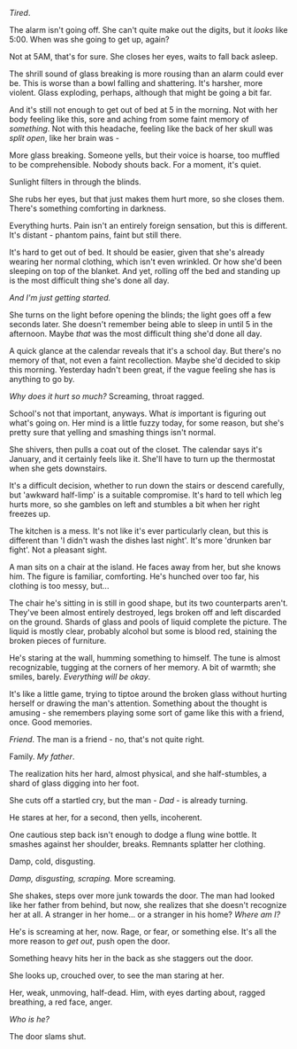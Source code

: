 *Tired*.

The alarm isn't going off. She can't quite make out the digits, but it *looks* like 5:00. When was she going to get up, again?

Not at 5AM, that's for sure. She closes her eyes, waits to fall back asleep.

The shrill sound of glass breaking is more rousing than an alarm could ever be. This is worse than a bowl falling and shattering. It's harsher, more violent. Glass exploding, perhaps, although that might be going a bit far.

And it's still not enough to get out of bed at 5 in the morning. Not with her body feeling like this, sore and aching from some faint memory of *something*. Not with this headache, feeling like the back of her skull was *split open*, like her brain was -

More glass breaking. Someone yells, but their voice is hoarse, too muffled to be comprehensible. Nobody shouts back. For a moment, it's quiet.

Sunlight filters in through the blinds.

She rubs her eyes, but that just makes them hurt more, so she closes them. There's something comforting in darkness.

Everything hurts. Pain isn't an entirely foreign sensation, but this is different. It's distant - phantom pains, faint but still there.

It's hard to get out of bed. It should be easier, given that she's already wearing her normal clothing, which isn't even wrinkled. Or how she'd been sleeping on top of the blanket. And yet, rolling off the bed and standing up is the most difficult thing she's done all day.

*And I'm just getting started.*

She turns on the light before opening the blinds; the light goes off a few seconds later. She doesn't remember being able to sleep in until 5 in the afternoon. Maybe *that* was the most difficult thing she'd done all day.

A quick glance at the calendar reveals that it's a school day. But there's no memory of that, not even a faint recollection. Maybe she'd decided to skip this morning. Yesterday hadn't been great, if the vague feeling she has is anything to go by.

*Why does it hurt so much?* Screaming, throat ragged.

School's not that important, anyways. What *is* important is figuring out what's going on. Her mind is a little fuzzy today, for some reason, but she's pretty sure that yelling and smashing things isn't normal.

She shivers, then pulls a coat out of the closet. The calendar says it's January, and it certainly feels like it. She'll have to turn up the thermostat when she gets downstairs. 

It's a difficult decision, whether to run down the stairs or descend carefully, but 'awkward half-limp' is a suitable compromise. It's hard to tell which leg hurts more, so she gambles on left and stumbles a bit when her right freezes up.

The kitchen is a mess. It's not like it's ever particularly clean, but this is different than 'I didn't wash the dishes last night'. It's more 'drunken bar fight'. Not a pleasant sight. 

A man sits on a chair at the island. He faces away from her, but she knows him. The figure is familiar, comforting. He's hunched over too far, his clothing is too messy, but...

The chair he's sitting in is still in good shape, but its two counterparts aren't. They've been almost entirely destroyed, legs broken off and left discarded on the ground. Shards of glass and pools of liquid complete the picture. The liquid is mostly clear, probably alcohol but some is blood red, staining the broken pieces of furniture.

He's staring at the wall, humming something to himself.  The tune is almost recognizable, tugging at the corners of her memory. A bit of warmth; she smiles, barely. *Everything will be okay*.

It's like a little game, trying to tiptoe around the broken glass without hurting herself or drawing the man's attention. Something about the thought is amusing - she remembers playing some sort of game like this with a friend, once. Good memories.

*Friend*. The man is a friend - no, that's not quite right. 

Family. *My father*.

The realization hits her hard, almost physical, and she half-stumbles, a shard of glass digging into her foot.

She cuts off a startled cry, but the man - *Dad* - is already turning.

He stares at her, for a second, then yells, incoherent. 

One cautious step back isn't enough to dodge a flung wine bottle. It smashes against her shoulder, breaks. Remnants splatter her clothing. 

Damp, cold, disgusting.

*Damp, disgusting, scraping.* More screaming.

She shakes, steps over more junk towards the door. The man had looked like her father from behind, but now, she realizes that she doesn't recognize her at all. A stranger in her home... or a stranger in his home? *Where am I?*

He's is screaming at her, now. Rage, or fear, or something else. It's all the more reason to *get out*, push open the door.

Something heavy hits her in the back as she staggers out the door.

She looks up, crouched over, to see the man staring at her. 

Her, weak, unmoving, half-dead. Him, with eyes darting about, ragged breathing, a red face, anger. 

*Who is he?*

The door slams shut.